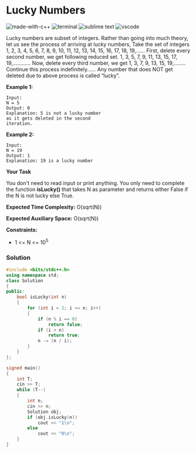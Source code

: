 # Lucky Numbers
![made-with-c++](https://img.shields.io/badge/Made%20with-C++-007396.svg)
![terminal](https://img.shields.io/badge/Windows%20Terminal-4D4D4D?logo=windows%20terminal&logoColor=white)
![sublime text](https://img.shields.io/badge/sublime_text-%23575757.svg?logo=sublime-text&logoColor=important)
![vscode](https://img.shields.io/badge/Visual_Studio_Code-0078D4?logo=visual%20studio%20code&logoColor=white)

Lucky numbers are subset of integers. Rather than going into much theory, let us see the process of arriving at lucky numbers,
Take the set of integers
1, 2, 3, 4, 5, 6, 7, 8, 9, 10, 11, 12, 13, 14, 15, 16, 17, 18, 19,……
First, delete every second number, we get following reduced set.
1, 3, 5, 7, 9, 11, 13, 15, 17, 19,…………
Now, delete every third number, we get
1, 3, 7, 9, 13, 15, 19,….….
Continue this process indefinitely……
Any number that does NOT get deleted due to above process is called “lucky”.

__Example 1:__
```
Input:
N = 5
Output: 0
Explanation: 5 is not a lucky number
as it gets deleted in the second
iteration.
```
__Example 2:__
```
Input:
N = 19
Output: 1
Explanation: 19 is a lucky number
```
__Your Task__

You don't need to read input or print anything. You only need to complete the function **isLucky()** that takes N as parameter and returns either False if the N is not lucky else True.

__Expected Time Complexity:__ O(sqrt(N))

__Expected Auxiliary Space:__ O(sqrt(N))

__Constraints:__
- 1 <= N <= 10<sup>5</sup>

### Solution
```cpp
#include <bits/stdc++.h>
using namespace std;
class Solution
{
public:
    bool isLucky(int n)
    {
        for (int i = 2; i <= n; i++)
        {
            if (n % i == 0)
                return false;
            if (i > n)
                return true;
            n -= (n / i);
        }
    }
};

signed main()
{
    int T;
    cin >> T;
    while (T--)
    {
        int n;
        cin >> n;
        Solution obj;
        if (obj.isLucky(n))
            cout << "1\n";
        else
            cout << "0\n";
    }
}
```